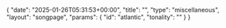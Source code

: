 {
    "date": "2025-01-26T05:31:53+00:00",
    "title": "",
    "type": "miscellaneous",
    "layout": "songpage",
    "params": {
        "id": "atlantic",
        "tonality": ""
    }
}